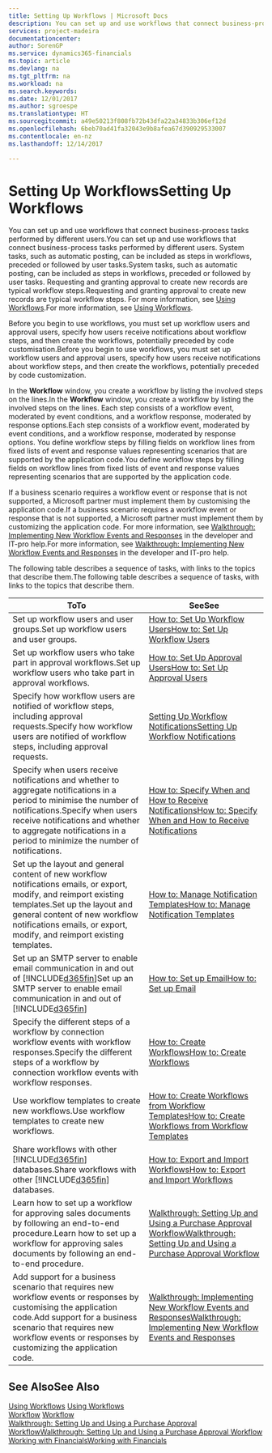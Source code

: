 ```yaml
---
title: Setting Up Workflows | Microsoft Docs
description: You can set up and use workflows that connect business-process tasks performed by different users. System tasks, such as automatic posting, can be included as steps in workflows, preceded or followed by user tasks. Requesting and granting approval to create new records are typical workflow steps.
services: project-madeira
documentationcenter: 
author: SorenGP
ms.service: dynamics365-financials
ms.topic: article
ms.devlang: na
ms.tgt_pltfrm: na
ms.workload: na
ms.search.keywords: 
ms.date: 12/01/2017
ms.author: sgroespe
ms.translationtype: HT
ms.sourcegitcommit: a49e50213f808fb72b43dfa22a34833b306ef12d
ms.openlocfilehash: 6beb70ad41fa32043e9b8afea67d390929533007
ms.contentlocale: en-nz
ms.lasthandoff: 12/14/2017

---
```

# <a name="setting-up-workflows"></a><span data-ttu-id="9e1f0-105">Setting Up Workflows</span><span class="sxs-lookup"><span data-stu-id="9e1f0-105">Setting Up Workflows</span></span>
<span data-ttu-id="9e1f0-106">You can set up and use workflows that connect business-process tasks performed by different users.</span><span class="sxs-lookup"><span data-stu-id="9e1f0-106">You can set up and use workflows that connect business-process tasks performed by different users.</span></span> <span data-ttu-id="9e1f0-107">System tasks, such as automatic posting, can be included as steps in workflows, preceded or followed by user tasks.</span><span class="sxs-lookup"><span data-stu-id="9e1f0-107">System tasks, such as automatic posting, can be included as steps in workflows, preceded or followed by user tasks.</span></span> <span data-ttu-id="9e1f0-108">Requesting and granting approval to create new records are typical workflow steps.</span><span class="sxs-lookup"><span data-stu-id="9e1f0-108">Requesting and granting approval to create new records are typical workflow steps.</span></span> <span data-ttu-id="9e1f0-109">For more information, see [Using Workflows](across-use-workflows.md).</span><span class="sxs-lookup"><span data-stu-id="9e1f0-109">For more information, see [Using Workflows](across-use-workflows.md).</span></span>  

 <span data-ttu-id="9e1f0-110">Before you begin to use workflows, you must set up workflow users and approval users, specify how users receive notifications about workflow steps, and then create the workflows, potentially preceded by code customisation.</span><span class="sxs-lookup"><span data-stu-id="9e1f0-110">Before you begin to use workflows, you must set up workflow users and approval users, specify how users receive notifications about workflow steps, and then create the workflows, potentially preceded by code customization.</span></span>  

 <span data-ttu-id="9e1f0-111">In the **Workflow** window, you create a workflow by listing the involved steps on the lines.</span><span class="sxs-lookup"><span data-stu-id="9e1f0-111">In the **Workflow** window, you create a workflow by listing the involved steps on the lines.</span></span> <span data-ttu-id="9e1f0-112">Each step consists of a workflow event, moderated by event conditions, and a workflow response, moderated by response options.</span><span class="sxs-lookup"><span data-stu-id="9e1f0-112">Each step consists of a workflow event, moderated by event conditions, and a workflow response, moderated by response options.</span></span> <span data-ttu-id="9e1f0-113">You define workflow steps by filling fields on workflow lines from fixed lists of event and response values representing scenarios that are supported by the application code.</span><span class="sxs-lookup"><span data-stu-id="9e1f0-113">You define workflow steps by filling fields on workflow lines from fixed lists of event and response values representing scenarios that are supported by the application code.</span></span>  

 <span data-ttu-id="9e1f0-114">If a business scenario requires a workflow event or response that is not supported, a Microsoft partner must implement them by customising the application code.</span><span class="sxs-lookup"><span data-stu-id="9e1f0-114">If a business scenario requires a workflow event or response that is not supported, a Microsoft partner must implement them by customizing the application code.</span></span> <span data-ttu-id="9e1f0-115">For more information, see [Walkthrough: Implementing New Workflow Events and Responses](/dynamics_nav/Walkthrough--Implementing-New-Workflow-Events-and-Responses) in the developer and IT-pro help.</span><span class="sxs-lookup"><span data-stu-id="9e1f0-115">For more information, see [Walkthrough: Implementing New Workflow Events and Responses](/dynamics_nav/Walkthrough--Implementing-New-Workflow-Events-and-Responses) in the developer and IT-pro help.</span></span>

 <span data-ttu-id="9e1f0-116">The following table describes a sequence of tasks, with links to the topics that describe them.</span><span class="sxs-lookup"><span data-stu-id="9e1f0-116">The following table describes a sequence of tasks, with links to the topics that describe them.</span></span>  

|<span data-ttu-id="9e1f0-117">**To**</span><span class="sxs-lookup"><span data-stu-id="9e1f0-117">**To**</span></span>|<span data-ttu-id="9e1f0-118">**See**</span><span class="sxs-lookup"><span data-stu-id="9e1f0-118">**See**</span></span>|  
|------------|-------------|  
|<span data-ttu-id="9e1f0-119">Set up workflow users and user groups.</span><span class="sxs-lookup"><span data-stu-id="9e1f0-119">Set up workflow users and user groups.</span></span>|[<span data-ttu-id="9e1f0-120">How to: Set Up Workflow Users</span><span class="sxs-lookup"><span data-stu-id="9e1f0-120">How to: Set Up Workflow Users</span></span>](across-how-to-set-up-workflow-users.md)|  
|<span data-ttu-id="9e1f0-121">Set up workflow users who take part in approval workflows.</span><span class="sxs-lookup"><span data-stu-id="9e1f0-121">Set up workflow users who take part in approval workflows.</span></span>|[<span data-ttu-id="9e1f0-122">How to: Set Up Approval Users</span><span class="sxs-lookup"><span data-stu-id="9e1f0-122">How to: Set Up Approval Users</span></span>](across-how-to-set-up-approval-users.md)|  
|<span data-ttu-id="9e1f0-123">Specify how workflow users are notified of workflow steps, including approval requests.</span><span class="sxs-lookup"><span data-stu-id="9e1f0-123">Specify how workflow users are notified of workflow steps, including approval requests.</span></span>|[<span data-ttu-id="9e1f0-124">Setting Up Workflow Notifications</span><span class="sxs-lookup"><span data-stu-id="9e1f0-124">Setting Up Workflow Notifications</span></span>](across-setting-up-workflow-notifications.md)|  
|<span data-ttu-id="9e1f0-125">Specify when users receive notifications and whether to aggregate notifications in a period to minimise the number of notifications.</span><span class="sxs-lookup"><span data-stu-id="9e1f0-125">Specify when users receive notifications and whether to aggregate notifications in a period to minimize the number of notifications.</span></span>|[<span data-ttu-id="9e1f0-126">How to: Specify When and How to Receive Notifications</span><span class="sxs-lookup"><span data-stu-id="9e1f0-126">How to: Specify When and How to Receive Notifications</span></span>](across-how-to-specify-when-and-how-to-receive-notifications.md)|  
|<span data-ttu-id="9e1f0-127">Set up the layout and general content of new workflow notifications emails, or export, modify, and reimport existing templates.</span><span class="sxs-lookup"><span data-stu-id="9e1f0-127">Set up the layout and general content of new workflow notifications emails, or export, modify, and reimport existing templates.</span></span>|[<span data-ttu-id="9e1f0-128">How to: Manage Notification Templates</span><span class="sxs-lookup"><span data-stu-id="9e1f0-128">How to: Manage Notification Templates</span></span>](across-how-to-manage-notification-templates.md)|  
|<span data-ttu-id="9e1f0-129">Set up an SMTP server to enable email communication in and out of [!INCLUDE[d365fin](includes/d365fin_md.md)]</span><span class="sxs-lookup"><span data-stu-id="9e1f0-129">Set up an SMTP server to enable email communication in and out of [!INCLUDE[d365fin](includes/d365fin_md.md)]</span></span>|[<span data-ttu-id="9e1f0-130">How to: Set up Email</span><span class="sxs-lookup"><span data-stu-id="9e1f0-130">How to: Set up Email</span></span>](madeira-how-setup-email.md)|
|<span data-ttu-id="9e1f0-131">Specify the different steps of a workflow by connection workflow events with workflow responses.</span><span class="sxs-lookup"><span data-stu-id="9e1f0-131">Specify the different steps of a workflow by connection workflow events with workflow responses.</span></span>|[<span data-ttu-id="9e1f0-132">How to: Create Workflows</span><span class="sxs-lookup"><span data-stu-id="9e1f0-132">How to: Create Workflows</span></span>](across-how-to-create-workflows.md)|  
|<span data-ttu-id="9e1f0-133">Use workflow templates to create new workflows.</span><span class="sxs-lookup"><span data-stu-id="9e1f0-133">Use workflow templates to create new workflows.</span></span>|[<span data-ttu-id="9e1f0-134">How to: Create Workflows from Workflow Templates</span><span class="sxs-lookup"><span data-stu-id="9e1f0-134">How to: Create Workflows from Workflow Templates</span></span>](across-how-to-create-workflows-from-workflow-templates.md)|  
|<span data-ttu-id="9e1f0-135">Share workflows with other [!INCLUDE[d365fin](includes/d365fin_md.md)] databases.</span><span class="sxs-lookup"><span data-stu-id="9e1f0-135">Share workflows with other [!INCLUDE[d365fin](includes/d365fin_md.md)] databases.</span></span>|[<span data-ttu-id="9e1f0-136">How to: Export and Import Workflows</span><span class="sxs-lookup"><span data-stu-id="9e1f0-136">How to: Export and Import Workflows</span></span>](across-how-to-export-and-import-workflows.md)|  
|<span data-ttu-id="9e1f0-137">Learn how to set up a workflow for approving sales documents by following an end-to-end procedure.</span><span class="sxs-lookup"><span data-stu-id="9e1f0-137">Learn how to set up a workflow for approving sales documents by following an end-to-end procedure.</span></span>|[<span data-ttu-id="9e1f0-138">Walkthrough: Setting Up and Using a Purchase Approval Workflow</span><span class="sxs-lookup"><span data-stu-id="9e1f0-138">Walkthrough: Setting Up and Using a Purchase Approval Workflow</span></span>](walkthrough-setting-up-and-using-a-purchase-approval-workflow.md)|  
|<span data-ttu-id="9e1f0-139">Add support for a business scenario that requires new workflow events or responses by customising the application code.</span><span class="sxs-lookup"><span data-stu-id="9e1f0-139">Add support for a business scenario that requires new workflow events or responses by customizing the application code.</span></span>|[<span data-ttu-id="9e1f0-140">Walkthrough: Implementing New Workflow Events and Responses</span><span class="sxs-lookup"><span data-stu-id="9e1f0-140">Walkthrough: Implementing New Workflow Events and Responses</span></span>](/dynamics_nav/Walkthrough--Implementing-New-Workflow-Events-and-Responses)|  

## <a name="see-also"></a><span data-ttu-id="9e1f0-141">See Also</span><span class="sxs-lookup"><span data-stu-id="9e1f0-141">See Also</span></span>  
 <span data-ttu-id="9e1f0-142">[Using Workflows](across-use-workflows.md) </span><span class="sxs-lookup"><span data-stu-id="9e1f0-142">[Using Workflows](across-use-workflows.md) </span></span>  
 <span data-ttu-id="9e1f0-143">[Workflow](across-workflow.md) </span><span class="sxs-lookup"><span data-stu-id="9e1f0-143">[Workflow](across-workflow.md) </span></span>  
 [<span data-ttu-id="9e1f0-144">Walkthrough: Setting Up and Using a Purchase Approval Workflow</span><span class="sxs-lookup"><span data-stu-id="9e1f0-144">Walkthrough: Setting Up and Using a Purchase Approval Workflow</span></span>](walkthrough-setting-up-and-using-a-purchase-approval-workflow.md)  
 [<span data-ttu-id="9e1f0-145">Working with Financials</span><span class="sxs-lookup"><span data-stu-id="9e1f0-145">Working with Financials</span></span>](ui-work-product.md)

